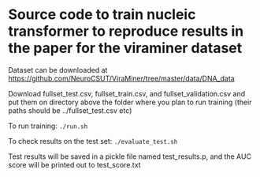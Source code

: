 # Source code to train nucleic transformer to reproduce results in the paper for the viraminer dataset

Dataset can be downloaded at https://github.com/NeuroCSUT/ViraMiner/tree/master/data/DNA_data

Download fullset_test.csv, fullset_train.csv, and fullset_validation.csv and put them on directory above the folder where you plan to run training (their paths should be ../fullset_test.csv etc)

To run training:  ```./run.sh```

To check results on the test set: ```./evaluate_test.sh```

Test results will be saved in a pickle file named test_results.p, and the AUC score will be printed out to test_score.txt
